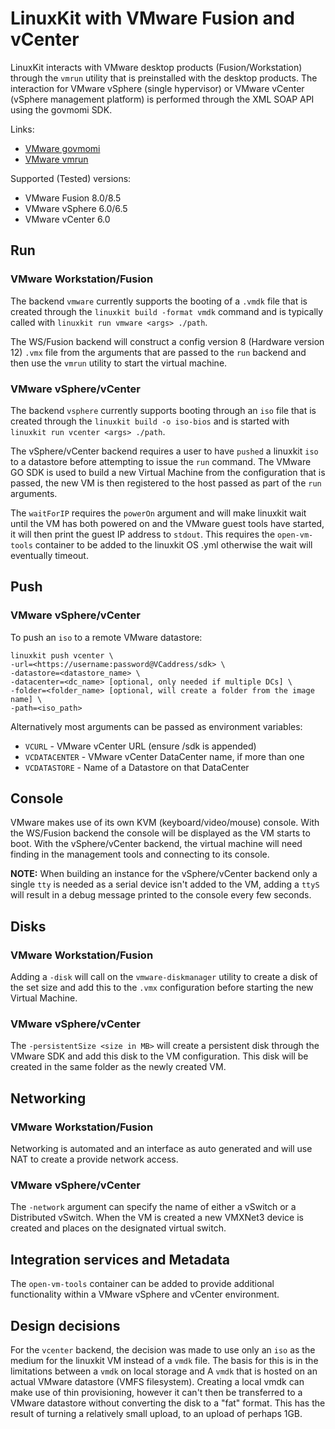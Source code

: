 # LinuxKit with VMware Fusion and vCenter

LinuxKit interacts with VMware desktop products (Fusion/Workstation) through the
`vmrun` utility that is preinstalled with the desktop products. The interaction
for VMware vSphere (single hypervisor) or VMware vCenter (vSphere management
platform) is performed through the XML SOAP API using the govmomi SDK.

Links:

- [VMware govmomi](https://github.com/vmware/govmomi)
- [VMware vmrun](https://www.vmware.com/support/ws55/doc/ws_learning_cli_vmrun.html)


Supported (Tested) versions:

- VMware Fusion 8.0/8.5
- VMware vSphere 6.0/6.5
- VMware vCenter 6.0


## Run
### VMware Workstation/Fusion
The backend `vmware` currently supports the booting of a `.vmdk` file that is
created through the `linuxkit build -format vmdk` command and is typically called with
`linuxkit run vmware <args> ./path`.

The WS/Fusion backend will construct a config version 8 (Hardware version 12)
`.vmx` file from the arguments that are passed to the `run` backend and then
use the `vmrun` utility to start the virtual machine. 

### VMware vSphere/vCenter
The backend `vsphere` currently supports booting through an `iso` file that is
created through the `linuxkit build -o iso-bios` and is started with `linuxkit run
vcenter <args> ./path`.

The vSphere/vCenter backend requires a user to have `pushed` a linuxkit `iso` to
a datastore before attempting to issue the `run` command. The VMware GO SDK is
used to build a new Virtual Machine from the configuration that is passed, the
new VM is then registered to the host passed as part of the `run` arguments. 

The `waitForIP` requires the `powerOn` argument and will make linuxkit wait
until the VM has both powered on and the VMware guest tools have started, it
will then print the guest IP address to `stdout`. This requires the 
`open-vm-tools` container to be added to the linuxkit OS .yml otherwise the wait
will eventually timeout.

## Push
### VMware vSphere/vCenter
To push an `iso` to a remote VMware datastore:

```
linuxkit push vcenter \
-url=<https://username:password@VCaddress/sdk> \
-datastore=<datastore_name> \
-datacenter=<dc_name> [optional, only needed if multiple DCs] \
-folder=<folder_name> [optional, will create a folder from the image name] \
-path=<iso_path>
```
Alternatively most arguments can be passed as environment variables:

- `VCURL` - VMware vCenter URL (ensure /sdk is appended)
- `VCDATACENTER` - VMware vCenter DataCenter name, if more than one
- `VCDATASTORE` - Name of a Datastore on that DataCenter 

## Console

VMware makes use of its own KVM (keyboard/video/mouse) console. With the
WS/Fusion backend the console will be displayed as the VM starts to boot. With
the vSphere/vCenter backend, the virtual machine will need finding in the
management tools and connecting to its console. 

**NOTE:** When building an instance for the vSphere/vCenter backend only a
single `tty` is needed as a serial device isn't added to the VM, adding a `ttyS`
will result in a debug message printed to the console every few seconds. 

## Disks
### VMware Workstation/Fusion
Adding a `-disk` will call on the `vmware-diskmanager` utility to create a disk
of the set size and add this to the `.vmx` configuration before starting the new
Virtual Machine.

### VMware vSphere/vCenter
The `-persistentSize <size in MB>` will create a persistent disk through the
VMware SDK and add this disk to the VM configuration. This disk will be created
in the same folder as the newly created VM. 

## Networking
### VMware Workstation/Fusion
Networking is automated and an interface as auto generated and will use NAT to
create a provide network access.
### VMware vSphere/vCenter
The `-network` argument can specify the name of either a vSwitch or a
Distributed vSwitch. When the VM is created a new VMXNet3 device is created and
places on the designated virtual switch. 

## Integration services and Metadata
The `open-vm-tools` container can be added to provide additional functionality
within a VMware vSphere and vCenter environment.

## Design decisions
For the `vcenter` backend, the decision was made to use only an `iso` as the
medium for the linuxkit VM instead of a `vmdk` file. The basis for this is in
the limitations between a `vmdk` on local storage and A `vmdk` that is hosted on
an actual VMware datastore (VMFS filesystem). Creating a local vmdk can make use
of thin provisioning, however it can't then be transferred to a VMware datastore
without converting the disk to a "fat" format. This has the result of turning a
relatively small upload, to an upload of perhaps 1GB. 
